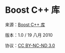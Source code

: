 # Boost C++ 库

来源：[Boost C++ 库](http://zh.highscore.de/cpp/boost/frontpage.html)

版本：1.0 / 19 八月 2010

协议：[CC BY-NC-ND 3.0](http://creativecommons.org/licenses/by-nc-nd/3.0/de/deed.zh)